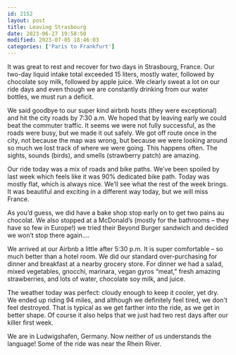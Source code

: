 ```yaml
---
id: 2152
layout: post
title: Leaving Strasbourg
date: 2023-06-27 19:58:50
modified: 2023-07-05 18:46:03
categories: ['Paris to Frankfurt']
---
```



It was great to rest and recover for two days in Strasbourg, France. Our two-day liquid intake total exceeded 15 liters, mostly water, followed by chocolate soy milk, followed by apple juice. We clearly sweat a lot on our ride days and even though we are constantly drinking from our water bottles, we must run a deficit.




We said goodbye to our super kind airbnb hosts (they were exceptional) and hit the city roads by 7:30 a.m. We hoped that by leaving early we could beat the commuter traffic. It seems we were not fully successful, as the roads were busy, but we made it out safely. We got off route once in the city, not because the map was wrong, but because we were looking around so much we lost track of where we were going. This happens often. The sights, sounds (birds), and smells (strawberry patch) are amazing.




Our ride today was a mix of roads and bike paths. We’ve been spoiled by last week which feels like it was 90% dedicated bike path. Today was mostly flat, which is always nice. We’ll see what the rest of the week brings. It was beautiful and exciting in a different way today, but we will miss France.




As you’d guess, we did have a bake shop stop early on to get two pains au chocolat. We also stopped at a McDonald’s (mostly for the bathrooms – they have so few in Europe!) we tried their Beyond Burger sandwich and decided we won’t stop there again….




We arrived at our Airbnb a little after 5:30 p.m. It is super comfortable – so much better than a hotel room. We did our standard over-purchasing for dinner and breakfast at a nearby grocery store. For dinner we had a salad, mixed vegetables, gnocchi, marinara, vegan gyros “meat," fresh amazing strawberries, and lots of water, chocolate soy milk, and juice.




The weather today was perfect: cloudy enough to keep it cooler, yet dry. We ended up riding 94 miles, and although we definitely feel tired, we don't feel destroyed. That is typical as we get farther into the ride, as we get in better shape. Of course it also helps that we just had two rest days after our killer first week.




We are in Ludwigshafen, Germany. Now neither of us understands the language! Some of the ride was near the Rhein River.



